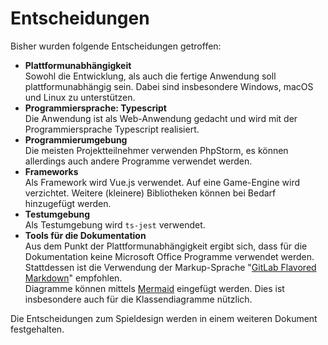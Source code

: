 # Entscheidungen
Bisher wurden folgende Entscheidungen getroffen:

 * **Plattformunabhängigkeit** \
   Sowohl die Entwicklung, als auch die fertige Anwendung soll plattformunabhängig sein.
   Dabei sind insbesondere Windows, macOS und Linux zu unterstützen.
 * **Programmiersprache: Typescript** \
   Die Anwendung ist als Web-Anwendung gedacht und wird mit der Programmiersprache Typescript realisiert.
 * **Programmierumgebung** \
   Die meisten Projektteilnehmer verwenden PhpStorm, es können allerdings auch andere Programme verwendet werden.
 * **Frameworks** \
   Als Framework wird Vue.js verwendet. Auf eine Game-Engine wird verzichtet.
   Weitere (kleinere) Bibliotheken können bei Bedarf hinzugefügt werden.
 * **Testumgebung** \
   Als Testumgebung wird `ts-jest` verwendet.
 * **Tools für die Dokumentation** \
   Aus dem Punkt der Plattformunabhängigkeit ergibt sich, 
   dass für die Dokumentation keine Microsoft Office Programme verwendet werden. \
   Stattdessen ist die Verwendung der Markup-Sprache "[GitLab Flavored Markdown](https://gitlab.com/gitlab-org/gitlab/blob/master/doc/user/markdown.md)"
   empfohlen. \
   Diagramme können mittels [Mermaid](https://gitlab.com/gitlab-org/gitlab/blob/master/doc/user/markdown.md#mermaid)
   eingefügt werden. Dies ist insbesondere auch für die Klassendiagramme nützlich.

Die Entscheidungen zum Spieldesign werden in einem weiteren Dokument festgehalten.
